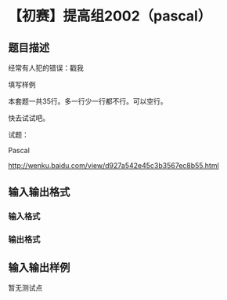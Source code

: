 # 【初赛】提高组2002（pascal）

## 题目描述

经常有人犯的错误：戳我

填写样例

本套题一共35行。多一行少一行都不行。可以空行。

快去试试吧。

试题：

Pascal

http://wenku.baidu.com/view/d927a542e45c3b3567ec8b55.html

## 输入输出格式

### 输入格式

### 输出格式

## 输入输出样例

暂无测试点

